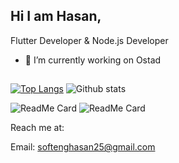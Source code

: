 ## Hi I am Hasan,
Flutter Developer & Node.js Developer

- 🔭 I’m currently working on Ostad


##
##

[![Top Langs](https://github-readme-stats.vercel.app/api/top-langs/?username=HasanJuned&layout=compact)](https://github.com/anuraghazra/github-readme-stats) ![Github stats](https://github-readme-stats.vercel.app/api?username=HasanJuned)

![ReadMe Card](https://github-readme-stats.vercel.app/api/pin/?username=HasanJuned&repo=My_Campus) ![ReadMe Card](https://github-readme-stats.vercel.app/api/pin/?username=HasanJuned&repo=E_Commerce_Backend)

Reach me at:

Email: [softenghasan25@gmail.com](softenghasan25@gmail.com)
